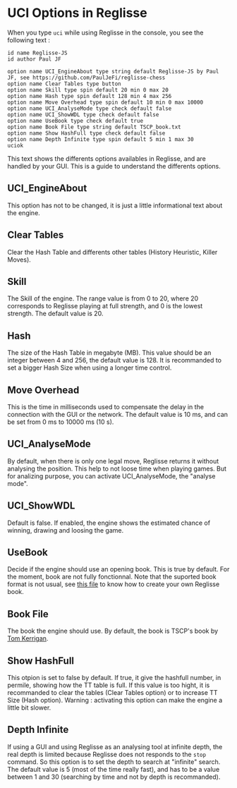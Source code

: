 # UCI Options in Reglisse

When you type ```uci``` while using Reglisse in the console, you see the following text :

```
id name Reglisse-JS
id author Paul JF

option name UCI_EngineAbout type string default Reglisse-JS by Paul JF, see https://github.com/PaulJeFi/reglisse-chess      
option name Clear Tables type button
option name Skill type spin default 20 min 0 max 20
option name Hash type spin default 128 min 4 max 256
option name Move Overhead type spin default 10 min 0 max 10000
option name UCI_AnalyseMode type check default false
option name UCI_ShowWDL type check default false
option name UseBook type check default true
option name Book File type string default TSCP_book.txt
option name Show HashFull type check default false
option name Depth Infinite type spin default 5 min 1 max 30
uciok
```

This text shows the differents options availables in Reglisse, and are handled by your GUI.
This is a guide to understand the differents options.

## UCI_EngineAbout
This option has not to be changed, it is just a little informational text about the engine.

## Clear Tables
Clear the Hash Table and differents other tables (History Heuristic, Killer Moves).

## Skill
The Skill of the engine. The range value is from 0 to 20, where 20 corresponds to Reglisse playing at full strength, and 0 is the lowest strength. The default value is 20.

## Hash
The size of the Hash Table in megabyte (MB). This value should be an integer between 4 and 256, the default value is 128. It is recommanded to set a bigger Hash Size when using a longer time control.

## Move Overhead
This is the time in milliseconds used to compensate the delay in the connection with the GUI or the network. The default value is 10 ms, and can be set from 0 ms to 10000 ms (10 s).

## UCI_AnalyseMode
By default, when there is only one legal move, Reglisse returns it without analysing the position. This help to not loose time when playing games. But for analizing purpose, you can activate UCI_AnalyseMode, the "analyse mode". 

## UCI_ShowWDL
Default is false. If enabled, the engine shows the estimated chance of winning, drawing and loosing the game.

## UseBook
Decide if the engine should use an opening book. This is true by default. For the moment, book are not fully fonctionnal. Note that the suported book format is not usual, see [this file](./src/book_tools/readme.md) to know how to create your own Reglisse book.

## Book File
The book the engine should use. By default, the book is TSCP's book by [Tom Kerrigan](http://www.tckerrigan.com).

## Show HashFull
This otpion is set to false by default. If true, it give the hashfull number, in permile, showing how the TT table is full. If this value is too hight, it is recommanded to clear the tables (Clear Tables option) or to increase TT Size (Hash option). Warning : activating this option can make the engine a little bit slower.

## Depth Infinite
If using a GUI and using Reglisse as an analysing tool at infinite depth, the real depth is limited because Reglisse does not responds to the ```stop``` command. So this option is to set the depth to search at "infinite" search. The default value is 5 (most of the time really fast), and has to be a value between 1 and 30 (searching by time and not by depth is recommanded).